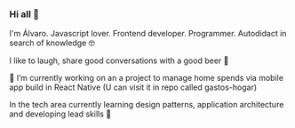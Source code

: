 ### Hi all 👋

I'm Álvaro. Javascript lover. Frontend developer. Programmer. Autodidact in search of knowledge 🤓

I like to laugh, share good conversations with a good beer 🍻

🔨 I’m currently working on an a project to manage home spends via mobile app build in React Native (U can visit it in repo called gastos-hogar)

In the tech area currently learning design patterns, application architecture and developing lead skills 🦾

<!--
**a-troncoso/a-troncoso** is a ✨ _special_ ✨ repository because its `README.md` (this file) appears on your GitHub profile.

Here are some ideas to get you started:

- 🔭 I’m currently working on ...
- 🌱 I’m currently learning ...
- 👯 I’m looking to collaborate on ...
- 🤔 I’m looking for help with ...
- 💬 Ask me about ...
- 📫 How to reach me: ...
- 😄 Pronouns: ...
- ⚡ Fun fact: ...
-->
